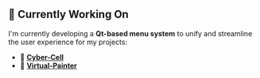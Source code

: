 ## 👷 Currently Working On

I'm currently developing a **Qt-based menu system** to unify and streamline the user experience for my projects:
- 🔴 [**Cyber-Cell**](https://github.com/samikhayati/cyber-cell)
- 🎨 [**Virtual-Painter**](https://github.com/samikhayati/virtual-painter)

<!--
**samikhayati/samikhayati** is a ✨ _special_ ✨ repository because its `README.md` (this file) appears on your GitHub profile.

Here are some ideas to get you started:

- 🔭 I’m currently working on ...
- 🌱 I’m currently learning ...
- 👯 I’m looking to collaborate on ...
- 🤔 I’m looking for help with ...
- 💬 Ask me about ...
- 📫 How to reach me: ...
- 😄 Pronouns: ...
- ⚡ Fun fact: ...
-->
